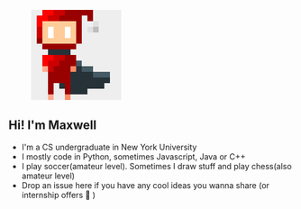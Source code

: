 <link rel="stylesheet" href="https://cdn.jsdelivr.net/npm/bulma@0.9.1/css/bulma.min.css">

<div class="box">
    <article class="media">
        <div class="media-left">
            <figure class="image is-128x128">
                <img src="avatar.gif" alt="Image">
            </figure>
        </div>
        <div class="media-content">
            <div class="content">
                <h1>Hi! I'm Maxwell</h1>
                <ul>
                    <li>
                        I'm a CS undergraduate in New York University
                    </li>
                    <li>
                        I mostly code in <i class="fab fa-python"></i>Python, sometimes <i class="fab fa-js-square"></i>Javascript, <i class="fab fa-java"></i>Java or C++
                    </li>
                    <li>
                        I play soccer(amateur level). Sometimes I draw stuff and play chess(also amateur level)
                    </li>
                    <li>
                        Drop an issue here if you have any cool ideas you wanna share (or internship offers 👻 )
                    </li>
                </ul>
            </div>
        </div>
    </article>
</div>